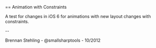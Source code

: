 == Animation with Constraints

A test for changes in iOS 6 for animations with new layout changes with constraints.

--

Brennan Stehling - @smallsharptools - 10/2012